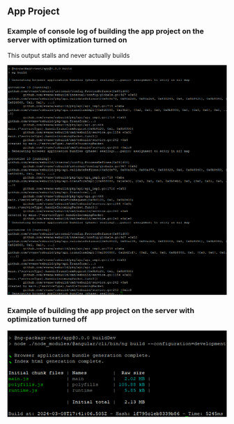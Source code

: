 ## App Project

### Example of console log of building the app project on the server with optimization turned on

This output stalls and never actually builds

![App Build on server](./App-Server-Optimization-On-(No%20Module).png)

### Example of building the app project on the server with optimization turned off

![App Build on server (No optimization)](./App-Server-Optimization-Off-(No-Module).png)